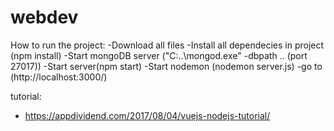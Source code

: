 # webdev

How to run the project:
-Download all files 
-Install all dependecies in project (npm install)
-Start mongoDB server ("C:\..\mongod.exe" -dbpath .. (port 27017))
-Start server(npm start)
-Start nodemon (nodemon server.js)
-go to (http://localhost:3000/)

tutorial: 
- https://appdividend.com/2017/08/04/vuejs-nodejs-tutorial/
